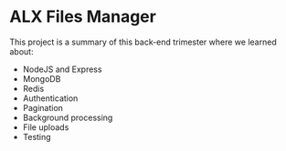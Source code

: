 # ALX Files Manager

This project is a summary of this back-end trimester where we learned about:

- NodeJS and Express
- MongoDB
- Redis
- Authentication
- Pagination
- Background processing
- File uploads
- Testing
